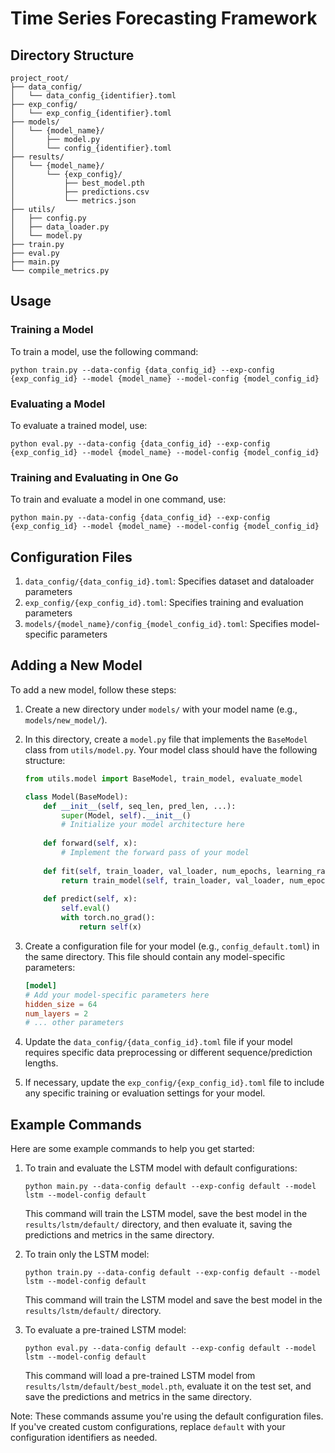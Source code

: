 # Time Series Forecasting Framework

## Directory Structure

```
project_root/
├── data_config/
│   └── data_config_{identifier}.toml
├── exp_config/
│   └── exp_config_{identifier}.toml
├── models/
│   └── {model_name}/
│       ├── model.py
│       └── config_{identifier}.toml
├── results/
│   └── {model_name}/
│       └── {exp_config}/
│           ├── best_model.pth
│           ├── predictions.csv
│           └── metrics.json
├── utils/
│   ├── config.py
│   ├── data_loader.py
│   └── model.py
├── train.py
├── eval.py
├── main.py
└── compile_metrics.py
```

## Usage

### Training a Model

To train a model, use the following command:

```
python train.py --data-config {data_config_id} --exp-config {exp_config_id} --model {model_name} --model-config {model_config_id}
```

### Evaluating a Model

To evaluate a trained model, use:

```
python eval.py --data-config {data_config_id} --exp-config {exp_config_id} --model {model_name} --model-config {model_config_id}
```

### Training and Evaluating in One Go

To train and evaluate a model in one command, use:

```
python main.py --data-config {data_config_id} --exp-config {exp_config_id} --model {model_name} --model-config {model_config_id}
```

## Configuration Files

1. `data_config/{data_config_id}.toml`: Specifies dataset and dataloader parameters
2. `exp_config/{exp_config_id}.toml`: Specifies training and evaluation parameters
3. `models/{model_name}/config_{model_config_id}.toml`: Specifies model-specific parameters

## Adding a New Model

To add a new model, follow these steps:

1. Create a new directory under `models/` with your model name (e.g., `models/new_model/`).

2. In this directory, create a `model.py` file that implements the `BaseModel` class from `utils/model.py`. Your model class should have the following structure:

   ```python
   from utils.model import BaseModel, train_model, evaluate_model

   class Model(BaseModel):
       def __init__(self, seq_len, pred_len, ...):
           super(Model, self).__init__()
           # Initialize your model architecture here
           
       def forward(self, x):
           # Implement the forward pass of your model
           
       def fit(self, train_loader, val_loader, num_epochs, learning_rate, device, save_path):
           return train_model(self, train_loader, val_loader, num_epochs, learning_rate, device, save_path)
           
       def predict(self, x):
           self.eval()
           with torch.no_grad():
               return self(x)
   ```

3. Create a configuration file for your model (e.g., `config_default.toml`) in the same directory. This file should contain any model-specific parameters:

   ```toml
   [model]
   # Add your model-specific parameters here
   hidden_size = 64
   num_layers = 2
   # ... other parameters
   ```

4. Update the `data_config/{data_config_id}.toml` file if your model requires specific data preprocessing or different sequence/prediction lengths.

5. If necessary, update the `exp_config/{exp_config_id}.toml` file to include any specific training or evaluation settings for your model.


## Example Commands

Here are some example commands to help you get started:

1. To train and evaluate the LSTM model with default configurations:

   ```
   python main.py --data-config default --exp-config default --model lstm --model-config default
   ```

   This command will train the LSTM model, save the best model in the `results/lstm/default/` directory, and then evaluate it, saving the predictions and metrics in the same directory.

2. To train only the LSTM model:

   ```
   python train.py --data-config default --exp-config default --model lstm --model-config default
   ```

   This command will train the LSTM model and save the best model in the `results/lstm/default/` directory.

3. To evaluate a pre-trained LSTM model:

   ```
   python eval.py --data-config default --exp-config default --model lstm --model-config default
   ```

   This command will load a pre-trained LSTM model from `results/lstm/default/best_model.pth`, evaluate it on the test set, and save the predictions and metrics in the same directory.

Note: These commands assume you're using the default configuration files. If you've created custom configurations, replace `default` with your configuration identifiers as needed.

